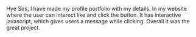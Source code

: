 Hye Sirs,
I have made my profile portfolio with my details.
In my website where the user can interect like and click the button.
It has interactive javascript, which gives users a message while clicking.
Overall it was the great project.
